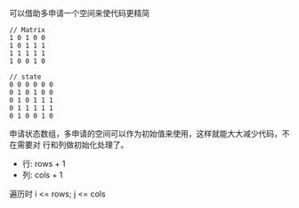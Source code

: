 可以借助多申请一个空间来使代码更精简

```
// Matrix
1 0 1 0 0
1 0 1 1 1
1 1 1 1 1
1 0 0 1 0

// state
0 0 0 0 0 0
0 1 0 1 0 0
0 1 0 1 1 1
0 1 1 1 1 1
0 1 0 0 1 0
```

申请状态数组，多申请的空间可以作为初始值来使用，这样就能大大减少代码，不在需要对
行和列做初始化处理了。

- 行: rows + 1
- 列: cols + 1

遍历时 i <= rows; j <= cols
